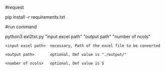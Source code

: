#request

pip install -r requirements.txt

#run command

python3 exl2txt.py "input excel path" "output path" "number of ncols"
    
    <input excel path>  necessary, Path of the excel file to be converted
    
    <output path>       optional, Def value is "./output/"
        
    <number of ncols>   optional, Def value is 5
